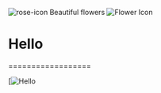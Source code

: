 ![rose-icon](https://user-images.githubusercontent.com/73178045/107888278-840ccc80-6f20-11eb-9818-8e8296f3e358.png)    Beautiful flowers 
![Flower Icon](https://s17.picofile.com/file/8429308134/Google_Chrome_icon.png)
# Hello
==================

[![Hello](https://github.com)



